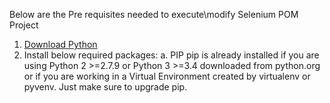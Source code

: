 Below are the Pre requisites needed to execute\modify Selenium POM Project

1. [Download Python](https://www.python.org/downloads/)
2. Install below required packages:
		a. PIP 
		pip is already installed if you are using Python 2 >=2.7.9 or Python 3 >=3.4 downloaded from 		python.org
		or 
		if you are working in a Virtual Environment created by virtualenv or pyvenv. Just make sure to upgrade 		pip.
	
